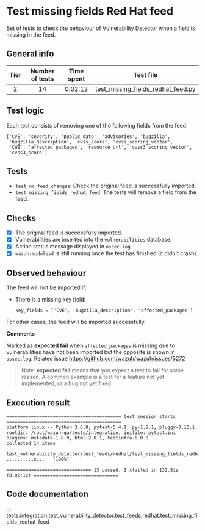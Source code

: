 # Test missing fields Red Hat feed

Set of tests to check the behaviour of Vulnerability Detector when a field is missing in the feed.

## General info

|Tier | Number of tests | Time spent| Test file |
|:--:|:--:|:--:|:--:|
| 2 | 14 | 0:02:12 | [test_missing_fields_redhat_feed.py](../../../test_feeds/redhat/test_missing_fields_redhat_feed.py)|

## Test logic

Each test consists of removing one of the following fields from the feed:

```
['CVE', 'severity', 'public_date', 'advisories', 'bugzilla',
 'bugzilla_description', 'cvss_score', 'cvss_scoring_vector',
 'CWE', 'affected_packages', 'resource_url', 'cvss3_scoring_vector',
 'cvss3_score']
```

## Tests

- `test_no_feed_changes`: Check the original feed is successfully imported.
- `test_missing_fields_redhat_feed`: The tests will remove a field from the feed.

## Checks

- [x] The original feed is successfully imported.
- [x] Vulnerabilities are inserted into the `vulnerabilities` database.
- [x] Action status message displayed in `ossec.log`.
- [x] `wazuh-modulesd` is still running once the test has finished (it didn't crash).

## Observed behaviour

The feed will not be imported if:

- There is a missing key field:

  ```
  key_fields = ['CVE', 'bugzilla_description', 'affected_packages']
  ```

For other cases, the feed will be imported successfully.

**Comments**

Marked as **expected fail** when `affected_packages` is missing due to vulnerabilities have not been imported but the
opposite is shown in `ossec.log`. Related issue https://github.com/wazuh/wazuh/issues/5272

> Note: **expected fail** means that you expect a test to fail for some reason. A common example is a test for a feature
not yet implemented, or a bug not yet fixed.

## Execution result

```
========================================== test session starts ==========================================
platform linux -- Python 3.6.8, pytest-5.4.1, py-1.8.1, pluggy-0.13.1
rootdir: /root/wazuh-qa/tests/integration, inifile: pytest.ini
plugins: metadata-1.8.0, html-2.0.1, testinfra-5.0.0
collected 14 items

test_vulnerability_detector/test_feeds/redhat/test_missing_fields_redhat_feed.py ..........x...   [100%]

=============================== 13 passed, 1 xfailed in 132.81s (0:02:12) ===============================
```


## Code documentation

::: tests.integration.test_vulnerability_detector.test_feeds.redhat.test_missing_fields_redhat_feed